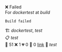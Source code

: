 ❌ Failed  
For _dockertest_ at _build_ 

```
Build failed
```
🏗️  _dockertest_, _test_  
📋  _test_  
🧪 51 ❌ 1 💔 0 🙈 0 [link](http://localhost/tests) 
🚀  _test_  
